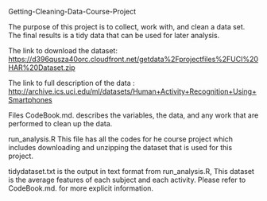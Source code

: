 Getting-Cleaning-Data-Course-Project

The purpose of this project is to collect, work with, and clean a data set. The final results is a tidy data that can be used for later analysis.

The link to download the dataset: https://d396qusza40orc.cloudfront.net/getdata%2Fprojectfiles%2FUCI%20HAR%20Dataset.zip

The link to full description of the data : http://archive.ics.uci.edu/ml/datasets/Human+Activity+Recognition+Using+Smartphones

Files
CodeBook.md. describes the variables, the data, and any work that are performed to clean up the data.

run_analysis.R This file has all the codes for he course project which includes downloading and unzipping the dataset that is used for this project.

tidydataset.txt is the output in text format from run_analysis.R, This dataset is the average features of each subject and each activity. Please refer to CodeBook.md. for more explicit information.
